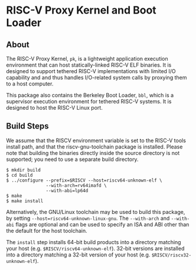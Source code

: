 RISC-V Proxy Kernel and Boot Loader
=====================================

About
---------

The RISC-V Proxy Kernel, `pk`, is a lightweight application execution
environment that can host statically-linked RISC-V ELF binaries.  It is
designed to support tethered RISC-V implementations with limited I/O
capability and and thus handles I/O-related system calls by proxying them to
a host computer.

This package also contains the Berkeley Boot Loader, `bbl`, which is a
supervisor execution environment for tethered RISC-V systems.  It is
designed to host the RISC-V Linux port.

Build Steps
---------------

We assume that the RISCV environment variable is set to the RISC-V tools
install path, and that the riscv-gnu-toolchain package is installed.
Please note that building the binaries directly inside the source
directory is not supported; you need to use a separate build directory.

    $ mkdir build
    $ cd build
    $ ../configure --prefix=$RISCV --host=riscv64-unknown-elf \
                   --with-arch=rv64imafd \
                   --with-abi=lp64d
    $ make
    $ make install

Alternatively, the GNU/Linux toolchain may be used to build this package, by
setting `--host=riscv64-unknown-linux-gnu`. The `--with-arch` and `--with-abi`
flags are optional and can be used to specify an ISA and ABI other than the
default for the host toolchain.

The `install` step installs 64-bit build products into a directory
matching your host (e.g. `$RISCV/riscv64-unknown-elf`). 32-bit versions
are installed into a directory matching a 32-bit version of your host (e.g.
`$RISCV/riscv32-unknown-elf`).
